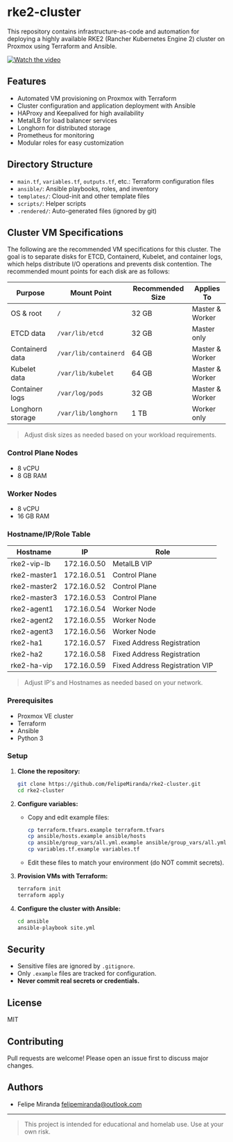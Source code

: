 # rke2-cluster

This repository contains infrastructure-as-code and automation for deploying a highly available RKE2 (Rancher Kubernetes Engine 2) cluster on Proxmox using Terraform and Ansible.

<!-- Project Introduction Video -->
[![Watch the video](https://img.youtube.com/vi/yTbat4PzjlA/hqdefault.jpg)](https://www.youtube.com/watch?v=yTbat4PzjlA)

## Features
- Automated VM provisioning on Proxmox with Terraform
- Cluster configuration and application deployment with Ansible
- HAProxy and Keepalived for high availability
- MetalLB for load balancer services
- Longhorn for distributed storage
- Prometheus for monitoring
- Modular roles for easy customization

## Directory Structure
- `main.tf`, `variables.tf`, `outputs.tf`, etc.: Terraform configuration files
- `ansible/`: Ansible playbooks, roles, and inventory
- `templates/`: Cloud-init and other template files
- `scripts/`: Helper scripts
- `.rendered/`: Auto-generated files (ignored by git)

## Cluster VM Specifications

The following are the recommended VM specifications for this cluster. The goal is to separate disks for ETCD, Containerd, Kubelet, and container logs, which helps distribute I/O operations and prevents disk contention. The recommended mount points for each disk are as follows:

| Purpose           | Mount Point            | Recommended Size | Applies To         |
|-------------------|-----------------------|------------------|--------------------|
| OS & root         | `/`                   | 32 GB            | Master & Worker    |
| ETCD data         | `/var/lib/etcd`       | 32 GB            | Master only        |
| Containerd data   | `/var/lib/containerd` | 64 GB            | Master & Worker    |
| Kubelet data      | `/var/lib/kubelet`    | 64 GB            | Master & Worker    |
| Container logs    | `/var/log/pods`       | 32 GB            | Master & Worker    |
| Longhorn storage  | `/var/lib/longhorn`   | 1 TB             | Worker only        |

> Adjust disk sizes as needed based on your workload requirements.



### Control Plane Nodes
- 8 vCPU
- 8 GB RAM

### Worker Nodes
- 8 vCPU
- 16 GB RAM

### Hostname/IP/Role Table

| Hostname        | IP           | Role                          |
|-----------------|--------------|-------------------------------|
| rke2-vip-lb     | 172.16.0.50  | MetalLB VIP                   |
| rke2-master1    | 172.16.0.51  | Control Plane                 |
| rke2-master2    | 172.16.0.52  | Control Plane                 |
| rke2-master3    | 172.16.0.53  | Control Plane                 |
| rke2-agent1     | 172.16.0.54  | Worker Node                   |
| rke2-agent2     | 172.16.0.55  | Worker Node                   |
| rke2-agent3     | 172.16.0.56  | Worker Node                   |
| rke2-ha1        | 172.16.0.57  | Fixed Address Registration    |
| rke2-ha2        | 172.16.0.58  | Fixed Address Registration    |
| rke2-ha-vip     | 172.16.0.59  | Fixed Address Registration VIP |

> Adjust IP's and Hostnames as needed based on your network.

### Prerequisites
- Proxmox VE cluster
- Terraform
- Ansible
- Python 3

### Setup
1. **Clone the repository:**
   ```sh
   git clone https://github.com/FelipeMiranda/rke2-cluster.git
   cd rke2-cluster
   ```
2. **Configure variables:**
   - Copy and edit example files:
     ```sh
     cp terraform.tfvars.example terraform.tfvars
     cp ansible/hosts.example ansible/hosts
     cp ansible/group_vars/all.yml.example ansible/group_vars/all.yml
     cp variables.tf.example variables.tf
     ```
   - Edit these files to match your environment (do NOT commit secrets).

3. **Provision VMs with Terraform:**
   ```sh
   terraform init
   terraform apply
   ```

4. **Configure the cluster with Ansible:**
   ```sh
   cd ansible
   ansible-playbook site.yml
   ```

## Security
- Sensitive files are ignored by `.gitignore`.
- Only `.example` files are tracked for configuration.
- **Never commit real secrets or credentials.**

## License
MIT

## Contributing
Pull requests are welcome! Please open an issue first to discuss major changes.

## Authors
- Felipe Miranda <felipemiranda@outlook.com>

---

> This project is intended for educational and homelab use. Use at your own risk.
